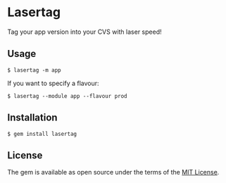 # Lasertag

Tag your app version into your CVS with laser speed!


## Usage

    $ lasertag -m app

If you want to specify a flavour:

    $ lasertag --module app --flavour prod


## Installation

    $ gem install lasertag


## License

The gem is available as open source under the terms of the [MIT License](http://opensource.org/licenses/MIT).

